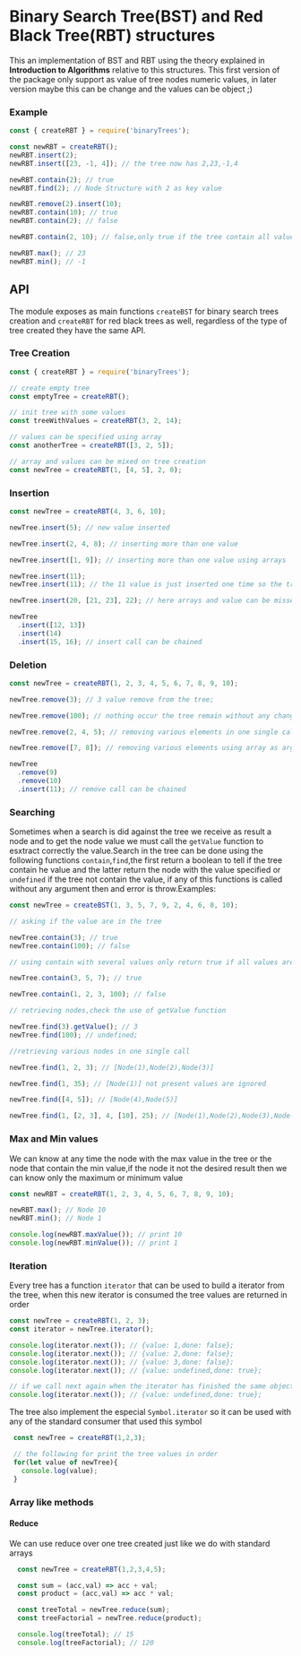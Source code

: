 # Binary Search Tree(BST) and Red Black Tree(RBT) structures

This an implementation of BST and RBT using the theory explained in
**Introduction to Algorithms** relative to this structures. This first version
of the package only support as value of tree nodes numeric values, in later
version maybe this can be change and the values can be object ;)

### Example

```js
const { createRBT } = require('binaryTrees');

const newRBT = createRBT();
newRBT.insert(2);
newRBT.insert([23, -1, 4]); // the tree now has 2,23,-1,4

newRBT.contain(2); // true
newRBT.find(2); // Node Structure with 2 as key value

newRBT.remove(2).insert(10);
newRBT.contain(10); // true
newRBT.contain(2); // false

newRBT.contain(2, 10); // false,only true if the tree contain all values

newRBT.max(); // 23
newRBT.min(); // -1
```

## API

The module exposes as main functions `createBST` for binary search trees
creation and `createRBT` for red black trees as well, regardless of the type of
tree created they have the same API.

### Tree Creation

```js
const { createRBT } = require('binaryTrees');

// create empty tree
const emptyTree = createRBT();

// init tree with some values
const treeWithValues = createRBT(3, 2, 14);

// values can be specified using array
const anotherTree = createRBT([3, 2, 5]);

// array and values can be mixed on tree creation
const newTree = createRBT(1, [4, 5], 2, 0);
```

### Insertion

```js
const newTree = createRBT(4, 3, 6, 10);

newTree.insert(5); // new value inserted

newTree.insert(2, 4, 8); // inserting more than one value

newTree.insert([1, 9]); // inserting more than one value using arrays

newTree.insert(11);
newTree.insert(11); // the 11 value is just inserted one time so the tree remain unchanged

newTree.insert(20, [21, 23], 22); // here arrays and value can be missed as well

newTree
  .insert([12, 13])
  .insert(14)
  .insert(15, 16); // insert call can be chained
```

### Deletion

```js
const newTree = createRBT(1, 2, 3, 4, 5, 6, 7, 8, 9, 10);

newTree.remove(3); // 3 value remove from the tree;

newTree.remove(100); // nothing occur the tree remain without any change

newTree.remove(2, 4, 5); // removing various elements in one single call

newTree.remove([7, 8]); // removing various elements using array as argument

newTree
  .remove(9)
  .remove(10)
  .insert(11); // remove call can be chained
```

### Searching

Sometimes when a search is did against the tree we receive as result a node and
to get the node value we must call the `getValue` function to esxtract correctly
the value.Search in the tree can be done using the following functions
`contain`,`find`,the first return a boolean to tell if the tree contain he value
and the latter return the node with the value specified or `undefined` if the
tree not contain the value, if any of this functions is called without any
argument then and error is throw.Examples:

```js
const newTree = createBST(1, 3, 5, 7, 9, 2, 4, 6, 8, 10);

// asking if the value are in the tree

newTree.contain(3); // true
newTree.contain(100); // false

// using contain with several values only return true if all values are in the tree

newTree.contain(3, 5, 7); // true

newTree.contain(1, 2, 3, 100); // false

// retrieving nodes,check the use of getValue function

newTree.find(3).getValue(); // 3
newTree.find(100); // undefined;

//retrieving various nodes in one single call

newTree.find(1, 2, 3); // [Node(1),Node(2),Node(3)]

newTree.find(1, 35); // [Node(1)] not present values are ignored

newTree.find([4, 5]); // [Node(4),Node(5)]

newTree.find(1, [2, 3], 4, [10], 25); // [Node(1),Node(2),Node(3),Node(4)]
```

### Max and Min values

We can know at any time the node with the max value in the tree or the node that
contain the min value,if the node it not the desired result then we can know
only the maximum or minimum value

```js
const newRBT = createRBT(1, 2, 3, 4, 5, 6, 7, 8, 9, 10);

newRBT.max(); // Node 10
newRBT.min(); // Node 1

console.log(newRBT.maxValue()); // print 10
console.log(newRBT.minValue()); // print 1
```

### Iteration

Every tree has a function `iterator` that can be used to build a iterator from
the tree, when this new iterator is consumed the tree values are returned in
order

```js
const newTree = createRBT(1, 2, 3);
const iterator = newTree.iterator();

console.log(iterator.next()); // {value: 1,done: false};
console.log(iterator.next()); // {value: 2,done: false};
console.log(iterator.next()); // {value: 3,done: false};
console.log(iterator.next()); // {value: undefined,done: true};

// if we call next again when the iterator has finished the same object is returned
console.log(iterator.next()); // {value: undefined,done: true};
```

The tree also implement the especial `Symbol.iterator` so it can be used with any of the standard consumer that used this symbol

```js
 const newTree = createRBT(1,2,3);

 // the following for print the tree values in order
 for(let value of newTree){
   console.log(value);
 }
```

### Array like methods

#### Reduce

We can use reduce over one tree created just like we do with standard arrays

```js
  const newTree = createRBT(1,2,3,4,5);

  const sum = (acc,val) => acc + val;
  const product = (acc,val) => acc * val;

  const treeTotal = newTree.reduce(sum);
  const treeFactorial = newTree.reduce(product);

  console.log(treeTotal); // 15
  console.log(treeFactorial); // 120
```
